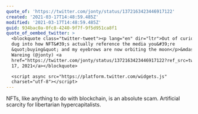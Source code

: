 ```yaml
---
quote_of: 'https://twitter.com/jonty/status/1372163423446917122'
created: '2021-03-17T14:48:59.485Z'
modified: '2021-03-17T14:48:59.485Z'
guid: 934bac0a-0fc8-4240-9f7f-9f5d951ca8f1
quote_of_oembed_twitter: >
  <blockquote class="twitter-tweet"><p lang="en" dir="ltr">Out of curiosity I
  dug into how NFT&#39;s actually reference the media you&#39;re
  &quot;buying&quot; and my eyebrows are now orbiting the moon</p>&mdash; Jonty
  Wareing (@jonty) <a
  href="https://twitter.com/jonty/status/1372163423446917122?ref_src=twsrc%5Etfw">March
  17, 2021</a></blockquote>

  <script async src="https://platform.twitter.com/widgets.js"
  charset="utf-8"></script>
---
```

NFTs, like anything to do with blockchain, is an absolute scam. Artificial scarcity for libertarian hypercapitalists.
